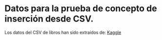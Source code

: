 # Datos para la prueba de concepto de inserción desde CSV.

Los datos del CSV de libros han sido extraídos de: [Kaggle](https://www.kaggle.com/jealousleopard/goodreadsbooks)
